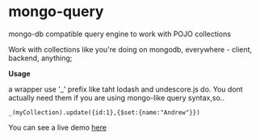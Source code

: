 mongo-query
===========

mongo-db compatible query engine to work with POJO collections


Work with collections like you're doing on mongodb, everywhere - client, backend, anything;

**Usage**

a wrapper use '_' prefix like taht lodash and undescore.js do. You dont actually need them if you are 
using mongo-like query syntax,so..
```
_(myCollection).update({id:1},{$set:{name:"Andrew"}})
```

You can see a live demo [here](http://andrewgrachov.github.io/mongo-query/)
